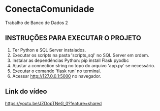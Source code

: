 # ConectaComunidade
Trabalho de Banco de Dados 2

## INSTRUÇÕES PARA EXECUTAR O PROJETO

1. Ter Python e SQL Server instalados.
2. Executar os scripts na pasta 'scripts_sql' no SQL Server em ordem.
3. Instalar as dependências Python: pip install Flask pyodbc
4. Ajustar a connection string no topo do arquivo 'app.py' se necessário.
5. Executar o comando 'flask run' no terminal.
6. Acessar http://127.0.0.1:5000 no navegador.

## Link do vídeo
https://youtu.be/JZDopTNeG_0?feature=shared

